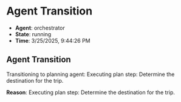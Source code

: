 # Agent Transition

- **Agent**: orchestrator
- **State**: running
- **Time**: 3/25/2025, 9:44:26 PM

## Agent Transition

Transitioning to planning agent: Executing plan step: Determine the destination for the trip.

**Reason**: Executing plan step: Determine the destination for the trip.

